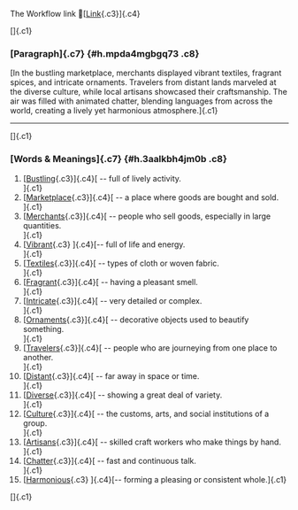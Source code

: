 The Workflow link
👏[[Link](https://www.google.com/url?q=http://www.google.com&sa=D&source=editors&ust=1756392437886641&usg=AOvVaw0HTMgwfJWAdSrHO50k81yj){.c3}]{.c4}

[]{.c1}

### [Paragraph]{.c7} {#h.mpda4mgbgq73 .c8}

[In the bustling marketplace, merchants displayed vibrant textiles,
fragrant spices, and intricate ornaments. Travelers from distant lands
marveled at the diverse culture, while local artisans showcased their
craftsmanship. The air was filled with animated chatter, blending
languages from across the world, creating a lively yet harmonious
atmosphere.]{.c1}

------------------------------------------------------------------------

[]{.c1}

### [Words & Meanings]{.c7} {#h.3aalkbh4jm0b .c8}

1.  [[Bustling](https://www.google.com/url?q=http://www.google.com&sa=D&source=editors&ust=1756392437887887&usg=AOvVaw2hknDBgmz4hPB0qE6oy0C6){.c3}]{.c4}[ --
    full of lively activity.\
    ]{.c1}
2.  [[Marketplace](https://www.google.com/url?q=http://www.google.com&sa=D&source=editors&ust=1756392437888129&usg=AOvVaw2q0DOTZrHWI7BUCToo3Ii_){.c3}]{.c4}[ --
    a place where goods are bought and sold.\
    ]{.c1}
3.  [[Merchants](https://www.google.com/url?q=http://www.google.com&sa=D&source=editors&ust=1756392437888354&usg=AOvVaw3K4QgYCSGq5xiNdGf3MMnY){.c3}]{.c4}[ --
    people who sell goods, especially in large quantities.\
    ]{.c1}
4.  [[Vibrant](https://www.google.com/url?q=http://www.google.com&sa=D&source=editors&ust=1756392437888608&usg=AOvVaw0rKDK3EkkpREn2qJFWBMSG){.c3}
    ]{.c4}[-- full of life and energy.\
    ]{.c1}
5.  [[Textiles](https://www.google.com/url?q=http://www.google.com&sa=D&source=editors&ust=1756392437888797&usg=AOvVaw0McqtDgUaLPJ8q-3WdGBbw){.c3}]{.c4}[ --
    types of cloth or woven fabric.\
    ]{.c1}
6.  [[Fragrant](https://www.google.com/url?q=http://www.google.com&sa=D&source=editors&ust=1756392437888993&usg=AOvVaw0ub9Q54UbYpqjeNGmF3zCJ){.c3}]{.c4}[ --
    having a pleasant smell.\
    ]{.c1}
7.  [[Intricate](https://www.google.com/url?q=http://www.google.com&sa=D&source=editors&ust=1756392437889181&usg=AOvVaw0qboUPt0yVVRQSGRTuz0DL){.c3}]{.c4}[ --
    very detailed or complex.\
    ]{.c1}
8.  [[Ornaments](https://www.google.com/url?q=http://www.google.com&sa=D&source=editors&ust=1756392437889370&usg=AOvVaw2n5YEZqf6Z2IfrDVUIsop9){.c3}]{.c4}[ --
    decorative objects used to beautify something.\
    ]{.c1}
9.  [[Travelers](https://www.google.com/url?q=http://www.google.com&sa=D&source=editors&ust=1756392437889603&usg=AOvVaw3soRFws5MprTnagTV1NHyp){.c3}]{.c4}[ --
    people who are journeying from one place to another.\
    ]{.c1}
10. [[Distant](https://www.google.com/url?q=http://www.google.com&sa=D&source=editors&ust=1756392437889832&usg=AOvVaw0llKnKCmqZZl3jr4JT-X_D){.c3}]{.c4}[ --
    far away in space or time.\
    ]{.c1}
11. [[Diverse](https://www.google.com/url?q=http://www.google.com&sa=D&source=editors&ust=1756392437890022&usg=AOvVaw10aigqcT87s3BESh8LjK_M){.c3}]{.c4}[ --
    showing a great deal of variety.\
    ]{.c1}
12. [[Culture](https://www.google.com/url?q=http://www.google.com&sa=D&source=editors&ust=1756392437890244&usg=AOvVaw2cLJknqXVHzCwSC6r6GATW){.c3}]{.c4}[ --
    the customs, arts, and social institutions of a group.\
    ]{.c1}
13. [[Artisans](https://www.google.com/url?q=http://www.google.com&sa=D&source=editors&ust=1756392437890508&usg=AOvVaw2QYsomZyLqrRM7JYVHvObC){.c3}]{.c4}[ --
    skilled craft workers who make things by hand.\
    ]{.c1}
14. [[Chatter](https://www.google.com/url?q=http://www.google.com&sa=D&source=editors&ust=1756392437890756&usg=AOvVaw1dlJ1o6ozD82rIFhcCrXrN){.c3}]{.c4}[ --
    fast and continuous talk.\
    ]{.c1}
15. [[Harmonious](https://www.google.com/url?q=http://www.google.com&sa=D&source=editors&ust=1756392437890957&usg=AOvVaw0MNQFkKmNjxWqXGITv2AeY){.c3}
    ]{.c4}[-- forming a pleasing or consistent whole.]{.c1}

[]{.c1}

